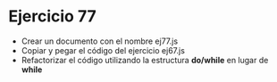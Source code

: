 # Ejercicio 77

- Crear un documento con el nombre ej77.js
- Copiar y pegar el código del ejercicio ej67.js
- Refactorizar el código utilizando la estructura **do/while** en lugar de **while**
